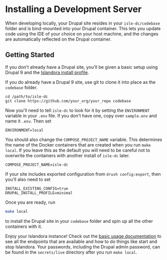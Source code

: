 # Installing a Development Server

When developing locally, your Drupal site resides in your `isle-dc/codebase` folder and is bind-mounted into your
Drupal container.  This lets you update code using the IDE of your choice on your host machine, and the
changes are automatically reflected on the Drupal container. 

## Getting Started

If you don't already have a Drupal site, you'll be given a basic setup using Drupal 9 and the
[Islandora install profile](https://github.com/islandora-devops/islandora_profile).

If you do already have a Drupal 9 site, use git to clone it into place as the `codebase` folder.

```
cd /path/to/isle-dc
git clone https://github.com/your_org/your_repo codebase
```

Now you'll need to tell `isle-dc` to look for it by setting the `ENVIRONMENT` variable in
your `.env` file. If you don't have one, copy over `sample.env` and name it `.env`. Then
set

```
ENVIRONMENT=local
```

You should also change the `COMPOSE_PROJECT_NAME` variable. This determines the name of the 
Docker containers that are created when you run `make local`. If you leave this as the default
you will need to be careful not to overwrite the containers with another install of `isle-dc`
later.
```
COMPOSE_PROJECT_NAME=isle-dc
```

If your site includes exported configuration from `drush config:export`, then you'll also
need to set 

```
INSTALL_EXISTING_CONFIG=true
DRUPAL_INSTALL_PROFILE=minimal
```

Once you are ready, run

```bash
make local
```

to install the Drupal site in your `codebase` folder and spin up all the other containers with it.

Enjoy your Islandora instance!  Check out the [basic usage documentation](../docker-basic-usage) to see
all the endpoints that are available and how to do things like start and stop Islandora. Your passwords, 
including the Drupal admin password, can be found in the `secrets/live` directory after you run `make local`.
